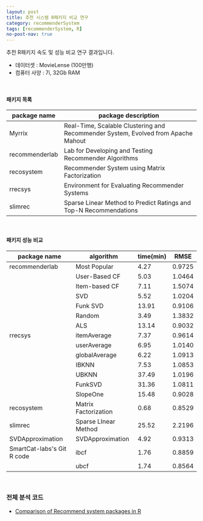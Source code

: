 ```yaml
---
layout: post
title: 추천 시스템 R패키지 비교 연구  
category: recommenderSystem 
tags: [recommenderSystem, R]
no-post-nav: true
---
```


추천 R패키지 속도 및 성능 비교 연구 결과입니다.
* 데이터셋 : MovieLense (100만행)
* 컴퓨터 사양 : 7i, 32Gb RAM

<br>

#### 패키지 목록

|  package name | package description  |
| ------------ | ------------ |
| Myrrix | Real-Time, Scalable Clustering and Recommender System, Evolved from Apache Mahout |
| recommenderlab | Lab for Developing and Testing Recommender Algorithms |
| recosystem | Recommender System using Matrix Factorization |
| rrecsys | Environment for Evaluating Recommender Systems |
| slimrec | Sparse Linear Method to Predict Ratings and Top-N Recommendations |

<br>

#### 패키지 성능 비교 

| package name | algorithm | time(min) | RMSE |
|------------- | ----------| --------- | ---- |
|recommenderlab|Most Popular| 4.27| 0.9725 |
|| User-Based CF| 5.03| 1.0464 |
|| Item-based CF| 7.11| 1.5074 |
|| SVD| 5.52| 1.0204 |
|| Funk SVD| 13.91| 0.9106 |
|| Random| 3.49| 1.3832 |
|| ALS| 13.14| 0.9032 |
|rrecsys| itemAverage| 7.37| 0.9614 |
|| userAverage| 6.95| 1.0140 |
|| globalAverage| 6.22| 1.0913 |
|| IBKNN| 7.53| 1.0853 |
|| UBKNN| 37.49| 1.0196 |
|| FunkSVD| 31.36| 1.0811 |
|| SlopeOne| 15.48| 0.9028 |
|recosystem|Matrix Factorization|0.68| 0.8529 |
|slimrec| Sparse LInear Method| 25.52| 2.2196 |
|SVDApproximation| SVDApproximation| 4.92| 0.9313 |
|SmartCat-labs's Git R code| ibcf| 1.76| 0.8859 |
|| ubcf| 1.74| 0.8564 |

<br>

### 전체 분석 코드

* [Comparison of Recommend system packages in R](https://github.com/2econsulting/2econsulting.github.io/blob/master/_posts_w_code/Comparison_Of_RecommendSystem.R)

<br>